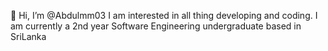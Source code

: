   👋 Hi, I’m @Abdulmm03
  I am interested in all thing developing and coding. 
  I am currently a 2nd year Software Engineering undergraduate based in SriLanka

